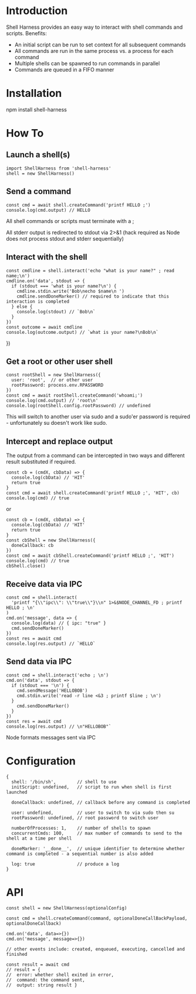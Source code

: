 # Introduction

Shell Harness provides an easy way to interact with shell commands and scripts.  Benefits:

 - An initial script can be run to set context for all subsequent commands
 - All commands are run in the same process vs. a process for each command
 - Multiple shells can be spawned to run commands in parallel
 - Commands are queued in a FIFO manner

# Installation

npm install shell-harness

# How To

## Launch a shell(s)

    import ShellHarness from 'shell-harness'
    shell = new ShellHarness()

## Send a command

    const cmd = await shell.createCommand('printf HELLO ;')
    console.log(cmd.output) // HELLO

All shell commands or scripts must terminate with a ;

All stderr output is redirected to stdout via 2>&1 (hack required as Node does not process stdout and stderr sequentially)

## Interact with the shell
    const cmdline = shell.interact('echo "what is your name?" ; read name;\n')
    cmdline.on('data', stdout => {
      if (stdout === 'what is your name?\n') {
        cmdline.stdin.write('Bob\necho $name\n ')
        cmdline.sendDoneMarker() // required to indicate that this interaction is completed
      } else {
        console.log(stdout) // `Bob\n`
      }
    })
    const outcome = await cmdline
    console.log(outcome.output) // `what is your name?\nBob\n`
  })

## Get a root or other user shell
    const rootShell = new ShellHarness({
      user: 'root',  // or other user
      rootPassword: process.env.RPASSWORD
    })
    const cmd = await rootShell.createCommand('whoami;')
    console.log(cmd.output) // 'root\n'
    console.log(rootShell.config.rootPassword) // undefined

This will switch to another user via sudo and a sudo'er password is required - unfortunately su doesn't work like sudo.

## Intercept and replace output
The output from a command can be intercepted in two ways and different result substituted if required.
     
    const cb = (cmdX, cbData) => {
      console.log(cbData) // 'HIT'
      return true
    }
    const cmd = await shell.createCommand('printf HELLO ;', 'HIT', cb)
    console.log(cmd) // true

or

    const cb = (cmdX, cbData) => {
      console.log(cbData) // 'HIT'
      return true
    }
    const cbShell = new ShellHarness({
      doneCallback: cb
    })
    const cmd = await cbShell.createCommand('printf HELLO ;', 'HIT')
    console.log(cmd) // true
    cbShell.close()

## Receive data via IPC

    const cmd = shell.interact(
      'printf "{\\"ipc\\": \\"true\\"}\\n" 1>&$NODE_CHANNEL_FD ; printf HELLO ; \n'
    )
    cmd.on('message', data => {
      console.log(data) // { ipc: "true" }
      cmd.sendDoneMarker()
    })
    const res = await cmd
    console.log(res.output) // `HELLO`

## Send data via IPC

    const cmd = shell.interact('echo ; \n')
    cmd.on('data', stdout => {
      if (stdout === '\n') {
        cmd.sendMessage('HELLOBOB')
        cmd.stdin.write('read -r line <&3 ; printf $line ; \n')
      }
        cmd.sendDoneMarker()
      }
    })
    const res = await cmd
    console.log(res.output) // \n"HELLOBOB"`

Node formats messages sent via IPC


# Configuration

    {
      shell: '/bin/sh',        // shell to use
      initScript: undefined,   // script to run when shell is first launched

      doneCallback: undefined, // callback before any command is completed

      user: undefined,         // user to switch to via sudo then su
      rootPassword: undefined, // root password to switch user

      numberOfProcesses: 1,    // number of shells to spawn
      concurrentCmds: 100,     // max number of commands to send to the shell at a time per shell
      
      doneMarker: '__done__',  // unique identifier to determine whether command is completed - a sequential number is also added

      log: true                // produce a log
    }

# API
    const shell = new ShellHarness(optionalConfig)

    const cmd = shell.createCommand(command, optionalDoneCallBackPayload, optionalDoneCallback)

    cmd.on('data', data=>{})
    cmd.on('message', message=>{})

    // other events include: created, enqueued, executing, cancelled and finished

    const result = await cmd
    // result = { 
    //  error: whether shell exited in error,
    //  command: the command sent, 
    //  output: string result }


